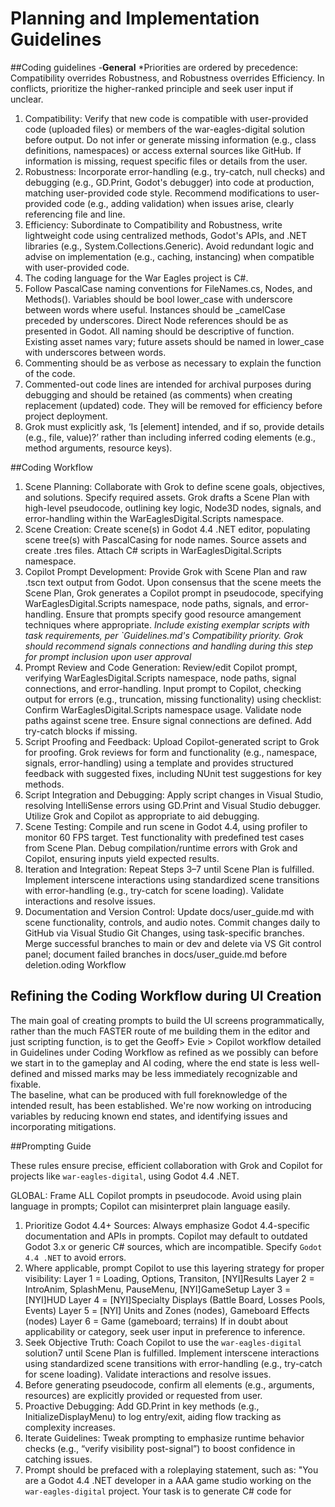# Planning and Implementation Guidelines 

##Coding guidelines 
-**General** 
 *Priorities are ordered by precedence: Compatibility overrides Robustness, and Robustness overrides Efficiency. In conflicts, prioritize the higher-ranked principle and seek user input if unclear. 
 1. Compatibility: Verify that new code is compatible with user-provided code (uploaded files) or members of the war-eagles-digital solution before output. Do not infer or generate missing information (e.g., class definitions, namespaces) or access external sources like GitHub. If information is missing, request specific files or details from the user. 
 2. Robustness: Incorporate error-handling (e.g., try-catch, null checks) and debugging (e.g., GD.Print, Godot's debugger) into code at production, matching user-provided code style. Recommend modifications to user-provided code (e.g., adding validation) when issues arise, clearly referencing file and line. 
 3. Efficiency: Subordinate to Compatibility and Robustness, write lightweight code using centralized methods, Godot's APIs, and .NET libraries (e.g., System.Collections.Generic). Avoid redundant logic and advise on implementation (e.g., caching, instancing) when compatible with user-provided code. 
 4.  The coding language for the War Eagles project is C#.  
 5.  Follow PascalCase naming conventions for FileNames.cs, Nodes, and Methods().  Variables should be bool lower_case with underscore between words where useful.  Instances should be _camelCase preceded by underscores.  Direct Node references should be as presented in Godot. All naming should be descriptive of function.  Existing asset names vary;  future assets should be named in lower_case with underscores between words. 
 6. Commenting should be as verbose as necessary to explain the function of the code. 
 7.  Commented-out code lines are intended for archival purposes during debugging and should be retained (as comments) when creating replacement (updated) code.  They will be removed for efficiency before project deployment. 
 8. Grok must explicitly ask, ‘Is [element] intended, and if so, provide details (e.g., file, value)?’ rather than including inferred coding elements (e.g., method arguments, resource keys).

##Coding Workflow

1. Scene Planning: Collaborate with Grok to define scene goals, objectives, and solutions. Specify required assets. Grok drafts a Scene Plan with high-level pseudocode, outlining key logic, Node3D nodes, signals, and error-handling within the WarEaglesDigital.Scripts namespace.
2. Scene Creation: Create scene(s) in Godot 4.4 .NET editor, populating scene tree(s) with PascalCasing for node names. Source assets and create .tres files. Attach C# scripts in WarEaglesDigital.Scripts namespace.
3. Copilot Prompt Development: Provide Grok with Scene Plan and raw .tscn text output from Godot. Upon consensus that the scene meets the Scene Plan, Grok generates a Copilot prompt in pseudocode, specifying WarEaglesDigital.Scripts namespace, node paths, signals, and error-handling. Ensure that prompts specify good resource amangement techniques where appropriate.
*Include existing exemplar scripts with task requirements, per `Guidelines.md's Compatibility priority.*
*Grok should recommend signals connections and handling during this step for prompt inclusion upon user approval*
4. Prompt Review and Code Generation: Review/edit Copilot prompt, verifying WarEaglesDigital.Scripts namespace, node paths, signal connections, and error-handling. Input prompt to Copilot, checking output for errors (e.g., truncation, missing functionality) using checklist:
Confirm WarEaglesDigital.Scripts namespace usage.
Validate node paths against scene tree.
Ensure signal connections are defined.
Add try-catch blocks if missing.
5. Script Proofing and Feedback: Upload Copilot-generated script to Grok for proofing. Grok reviews for form and functionality (e.g., namespace, signals, error-handling) using a template and provides structured feedback with suggested fixes, including NUnit test suggestions for key methods.
6. Script Integration and Debugging: Apply script changes in Visual Studio, resolving IntelliSense errors using GD.Print and Visual Studio debugger. Utilize Grok and Copilot as appropriate to aid debugging.
7. Scene Testing: Compile and run scene in Godot 4.4, using profiler to monitor 60 FPS target. Test functionality with predefined test cases from Scene Plan. Debug compilation/runtime errors with Grok and Copilot, ensuring inputs yield expected results.
8. Iteration and Integration: Repeat Steps 3–7 until Scene Plan is fulfilled. Implement interscene interactions using standardized scene transitions with error-handling (e.g., try-catch for scene loading). Validate interactions and resolve issues.
9. Documentation and Version Control: Update docs/user_guide.md with scene functionality, controls, and audio notes. Commit changes daily to GitHub via Visual Studio Git Changes, using task-specific branches. Merge successful branches to main or dev and delete via VS Git control panel; document failed branches in docs/user_guide.md before deletion.oding Workflow

## Refining the Coding Workflow during UI Creation
The main goal of creating prompts to build the UI screens programmatically, rather than the much FASTER route of me  building them in the editor and just scripting function, is to get the Geoff> Evie >  Copilot workflow detailed in Guidelines under Coding Workflow as refined as we possibly can before we start in to the gameplay and AI coding, where the end state is less well-defined and missed marks may be less immediately recognizable and fixable.  
The baseline, what can be produced with full foreknowledge of the intended result, has been established.  We're now working on introducing variables by reducing known end states, and identifying issues and incorporating mitigations.

##Prompting Guide 

These rules ensure precise, efficient collaboration with Grok and Copilot for projects like `war-eagles-digital`, using Godot 4.4 .NET. 

GLOBAL:  Frame ALL Copilot prompts in pseudocode.  Avoid using plain language in prompts;  Copilot can misinterpret plain language easily. 

1. Prioritize Godot 4.4+ Sources: Always emphasize Godot 4.4-specific documentation and APIs in prompts. Copilot may default to outdated Godot 3.x or generic C# sources, which are incompatible. Specify `Godot 4.4 .NET` to avoid errors. 
2. Where applicable, prompt Copilot to use this layering strategy for proper visibility: 
Layer 1 = Loading, Options, Transiton, [NYI]Results 
Layer 2 = IntroAnim, SplashMenu, PauseMenu, [NYI]GameSetup 
Layer 3 = [NYI]HUD 
Layer 4 = [NYI]Specialty Displays (Battle Board, Losses Pools, Events) 
Layer 5 = [NYI] Units and Zones (nodes), Gameboard Effects (nodes) 
Layer 6 = Game (gameboard; terrains) 
If in doubt about applicability or category, seek user input in preference to inference. 
3. Seek Objective Truth: Coach Copilot to use the `war-eagles-digital` solution7 until Scene Plan is fulfilled. Implement interscene interactions using standardized scene transitions with error-handling (e.g., try-catch for scene loading). Validate interactions and resolve issues.
4. Before generating pseudocode, confirm all elements (e.g., arguments, resources) are explicitly provided or requested from user. 
5. Proactive Debugging: Add GD.Print in key methods (e.g., InitializeDisplayMenu) to log entry/exit, aiding flow tracking as complexity increases.
6. Iterate Guidelines: Tweak prompting to emphasize runtime behavior checks (e.g., “verify visibility post-signal”) to boost confidence in catching issues. 
 7. Prompt should be prefaced with a roleplaying statement, such as: "You are a Godot 4.4 .NET developer in a AAA game studio working on the `war-eagles-digital` project. Your task is to generate C# code for <script name>, providing the specified functionality, ensuring compatibility with existing code and following the project's coding guidelines."" 
8. Identify and request all dependent scripts and scenes upfront. Verify autoloads vs. scene scripts in `SolutionSummary.md` before prompting.
9. Prompt for inclusion of all UI buttons and selectable elements in ui_buttons global group to activate audio feedback (selectable by user).
- **My Role**: 
 1. Draft Scene Plans with pseudocode, specifying `WarEaglesDigital.Scripts` namespace, node paths, signals, and error-handling. 
 2. Generate Copilot prompts in pseudocode, adhering to `GrokPromptingRules.txt` for Godot 4.4 .NET compatibility. 
 3. Proof scripts for form and functionality, suggesting fixes and NUnit tests for key methods. 
 4. Guide debugging with Godot profiler, Visual Studio debugger, and GD.Print logging. 
 5. Suggest UI tooltip text and AI decision tree logic for gameplay integration. 
 6. Provide Git commands or Visual Studio Git Changes guidance for commits, branching, and conflict resolution. 

- **Discussion**: This workflow ensures modular, testable code development within Godot 4.4 .NET, aligning with the project's UX and performance goals (60 FPS target). The iterative process, supported by Copilot prompts and Grok's feedback, minimizes errors and ensures compatibility with `WarEaglesDigital.Scripts`. Explicit inclusion of documentation and version control supports robust implementation of gameplay mechanics (e.g., Event, Launch, Action phases) and seamless integration with `AudioManager.cs` and assets. 

## Testing and Debugging 
- **Considerations**: 
 1. Scenes are tested for navigation and functionality, at the time of implemetation. 
 2. Test audio and video functionality at runtime at the time of implementation. 
 3. Add NUnit tests for key methods.  
 4. Playtest gameplay phases as created/implemented in Godot editor. 
 5. Monitor 60 FPS target using profiler. 
 7. QueueFree() is a useful resource management technique and complies with Efficiency guidelines.  However, in some cases, its aggressive nature can interfere with code execution.  Removing QueueFree() and substituting alternative resource management should be eliminated as a potential fix early in the debugging process in cases where it's been used. 

- **My Role**: 
 1. Provide unit test examples and playtest scenarios. 
 2. Guide bug tracking and profiler usage. 
 3. Assist with export preset testing. 

## Performance Optimization 
- **Tasks**: 
 1. Optimize `AudioStreamPlayer3D` and AnimationPlayer/AnimationTree usage. 
 2. Compress textures (.png with S3TC, .dds with DXT5/BC7) when created. 
 3. Test performance with profiler, targeting 60 FPS.  
- **My Role**: 
 1. Suggest optimization strategies. 
 2. Provide FPS logging code. 

## Documentation and User Guide 
- **Tasks**: 
 1. Add tooltips to UI and gameplay assets/elements while coding node functions. 
 2. Update `docs/user_guide.md` at the conclusion of each scene or task with gameplay, controls, and audio notes. 
 3. Store drafts in Git. 
- **My Role**: 
 1. Draft user guide template and tooltip text. 
 2. Guide note structuring. 

## Version Control and Backup Strategy 
- **Tasks**: 
 1. Commit and push changes to GitHub daily (end of each coding day) using Visual Studio Git Changes. 
 2. Manually copy war-eagles-digital directory to portable drive weekly, each Monday, using calendar reminder. 
 3. Create task-specific branches for modularity. 
 4. Clean up branches post-testing or pre-distribution: 
    - Merge successful branches into `main` or `dev` and delete using VS Git control panel.  Fall back to git console commands only if VS controls fail. 
    - Delete failed/abandoned branches after documenting findings in `docs/user_guide.md`. 
- **My Role**: 
 1. Provide Git commands or VS operations guidance as needed. 
 2. Suggest commit messages, branching strategies, and cleanup steps. 
 3. Guide conflict resolution during merges if files are provided. 
